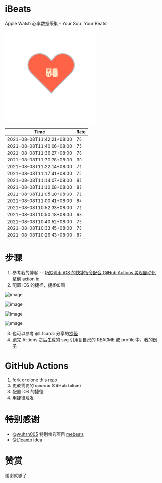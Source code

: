# iBeats
Apple Watch 心率数据采集 - Your Soul, Your Beats!

![](./files/heart.svg)

<!--START_SECTION:my_heart_rate-->
| Time | Rate | 
 | ---- | ---- | 
| 2021-08-08T11:42:21+08:00 | 76 |
| 2021-08-08T11:40:06+08:00 | 75 |
| 2021-08-08T11:36:27+08:00 | 78 |
| 2021-08-08T11:30:28+08:00 | 90 |
| 2021-08-08T11:22:14+08:00 | 71 |
| 2021-08-08T11:17:41+08:00 | 75 |
| 2021-08-08T11:14:07+08:00 | 81 |
| 2021-08-08T11:10:08+08:00 | 81 |
| 2021-08-08T11:05:10+08:00 | 71 |
| 2021-08-08T11:00:41+08:00 | 84 |
| 2021-08-08T10:52:33+08:00 | 71 |
| 2021-08-08T10:50:18+08:00 | 68 |
| 2021-08-08T10:40:52+08:00 | 75 |
| 2021-08-08T10:33:45+08:00 | 78 |
| 2021-08-08T10:26:43+08:00 | 87 |

<!--END_SECTION:my_heart_rate-->

# 步骤
1. 参考我的博客 -- [巧妙利用 iOS 的快捷指令配合 GitHub Actions 实现自动化](https://github.com/yihong0618/gitblog/issues/198) 拿到 action id
2. 配置 iOS 的捷径，捷径如图

![image](https://user-images.githubusercontent.com/15976103/122154218-0db0b480-ce97-11eb-93bb-5aec07c558dc.png)

![image](https://user-images.githubusercontent.com/15976103/122154236-186b4980-ce97-11eb-8e4b-70551a0391ae.png)

![image](https://user-images.githubusercontent.com/15976103/122154268-2d47dd00-ce97-11eb-902e-3acf292265a9.png)

![image](https://user-images.githubusercontent.com/15976103/122174055-fa144680-ceb4-11eb-9be2-3eb83cd516f7.png)

3. 也可以参考 @L1cardo 分享的[捷径](https://www.icloud.com/shortcuts/6ab6047b459c41ad822ad6b94b1c03d4)
4. 跑完 Actions 之后生成的 svg 引用到自己的 README 或 profile 中，我的[例子](https://github.com/yihong0618) 

# GitHub Actions

1. fork or clone this repo
2. 更改需要的 secrets (GitHub token)
3. 配置 iOS 的捷径
4. 用捷径触发

# 特别感谢
- @[wuhan005](https://github.com/wuhan005) 特别棒的项目 [mebeats](https://github.com/wuhan005/mebeats)
- @[L1cardo](https://github.com/L1cardo) idea

# 赞赏
谢谢就够了

